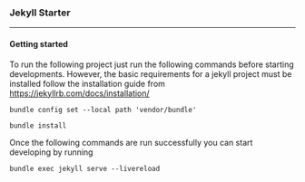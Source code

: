 ### Jekyll Starter 
---
#### Getting started

To run the following project just run the following commands before starting developments. However, the basic requirements for a jekyll project must be installed follow the installation guide from https://jekyllrb.com/docs/installation/

```shell
bundle config set --local path 'vendor/bundle'

bundle install
```

Once the following commands are run successfully you can start developing by running 
```shell
bundle exec jekyll serve --livereload
```
